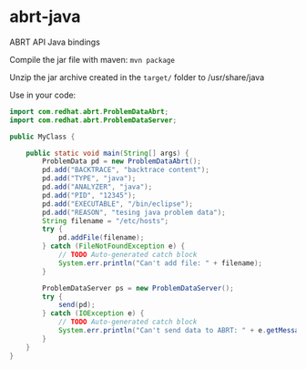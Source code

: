 abrt-java
=================

ABRT API Java bindings

Compile the jar file with maven: `mvn package`

Unzip the jar archive created in the `target/` folder to /usr/share/java

Use in your code:

```java
import com.redhat.abrt.ProblemDataAbrt;
import com.redhat.abrt.ProblemDataServer;

public MyClass {

    public static void main(String[] args) {
        ProblemData pd = new ProblemDataAbrt();
        pd.add("BACKTRACE", "backtrace content");
        pd.add("TYPE", "java");
        pd.add("ANALYZER", "java");
        pd.add("PID", "12345");
        pd.add("EXECUTABLE", "/bin/eclipse");
        pd.add("REASON", "tesing java problem data");
        String filename = "/etc/hosts";
        try {
            pd.addFile(filename);
        } catch (FileNotFoundException e) {
            // TODO Auto-generated catch block
            System.err.println("Can't add file: " + filename);
        }

        ProblemDataServer ps = new ProblemDataServer();
        try {
            send(pd);
        } catch (IOException e) {
            // TODO Auto-generated catch block
            System.err.println("Can't send data to ABRT: " + e.getMessage());
        }
    }
}
```